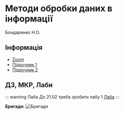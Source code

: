 # Методи обробки даних в інформації
Бондаренко Н.О.

## Інформація
* [Zoom](https://bit.ly/3iy2OmS)
* [Підручник 1](https://dk12rozklad.github.io//files/modi/p1.pdf)
* [Підручник 2](https://dk12rozklad.github.io//files/modi/p2.pdf)

## ДЗ, МКР, Лаби
::: warning Лаба
До 21.02 треба зробити лабу 1 [Лаба](https://dk12rozklad.github.io/files/modi/lab1.pdf)
:::

**Бригади:**
![Бригади](/images/modi/brigades.jpg)